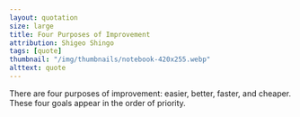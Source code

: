 ```yaml
---
layout: quotation
size: large
title: Four Purposes of Improvement
attribution: Shigeo Shingo
tags: [quote]
thumbnail: "/img/thumbnails/notebook-420x255.webp"
alttext: quote
---
```


There are four purposes of improvement: easier, better, faster, and cheaper.
These four goals appear in the order of priority.
